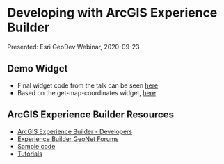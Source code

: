 # Developing with ArcGIS Experience Builder

Presented: Esri GeoDev Webinar, 2020-09-23

## Demo Widget

* Final widget code from the talk can be seen [here](tbd)
* Based on the get-map-coordinates widget, [here](https://github.com/Esri/arcgis-experience-builder-sdk-resources/tree/master/samples/widgets/get-map-coordinates)

## ArcGIS Experience Builder Resources

* [ArcGIS Experience Builder - Developers](https://developers.arcgis.com/experience-builder/)
* [Experience Builder GeoNet Forums](https://community.esri.com/community/arcgis-experience-builder)
* [Sample code](https://github.com/Esri/arcgis-experience-builder-sdk-resources)
* [Tutorials](https://developers.arcgis.com/labs/?product=experience-builder&topic=any)
